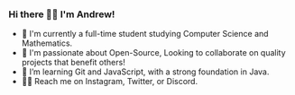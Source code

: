 ### Hi there 🏄🏼 I'm Andrew!
- 🏯 I'm currently a full-time student studying Computer Science and Mathematics.
- 🌸 I'm passionate about Open-Source, Looking to collaborate on quality projects that benefit others!
- 🐣 I’m learning Git and JavaScript, with a strong foundation in Java.
- 🐸💬 Reach me on Instagram, Twitter, or Discord.
